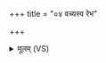 +++
title = "०४ वच्यस्व रेभ"

+++
<details><summary>मूलम् (VS)</summary>

वच्य॑स्व॒ रेभ॑ वच्यस्व वृ॒क्षे न॑ प॒क्वे श॒कुनः॑। नष्टे॑ जि॒ह्वा च॑र्चरीति क्षु॒रो न भु॒रिजो॑रिव ॥
</details>
